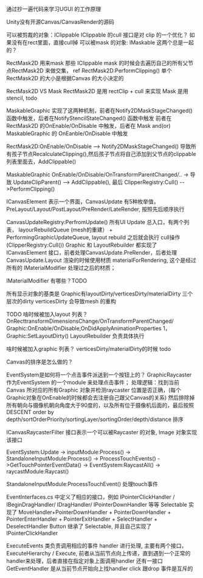 通过抄一遍代码来学习UGUI 的工作原理

Unity没有开源Canvas/CanvasRender的源码

可以被剪裁的对象：IClippable
IClippable 的cull 接口是对 clip 的一个优化？ 如果没有在rect里面，直接cull掉
可以被mask 的对象: IMaskable
这两个总是一起的？

RectMask2D 用来mask 那些 IClippable
mask 的时候会去遍历自己的所有父节点RectMask2D 来做交集， ref
RectMask2D:PerformClipping()
单个RectMask2D 的大小是根据Canvas 的大小决定的

RectMask2D VS Mask
RectMask2D 是用 rectClip + cull 来实现
Mask 是用 stencil, todo

MaskableGraphic 实现了这两种机制，前者在Notify2DMaskStageChanged() 函数中触发，后者在NotifyStencilStateChanged() 函数中触发
前者在 RectMask2D 的OnEnable/OnDisable 中触发，后者在 Mask and(or) MaskableGraphic 的 OnEanble/OnDisable 中触发


RectMask2D:OnEnable/OnDisable --> Notify2DMaskStageChanged()
导致所有孩子节点RecalculateClipping(),然后孩子节点将自己添加到父节点的clippable 列表里面去，AddClippable()

MaskableGraphic OnEnable/OnDisable/OnTransformParentChanged/.. -> 导致
UpdateClipParent() --> AddClippable(), 最后 ClipperRegistry:Cull() -->PerformClipping()

ICanvasElement 表示一个界面，CanvasUpdate 有5种枚举值，
PreLayout/Layout/PostLayout/PreRender/LateRender, 按照先后顺序执行

CanvasUpdateRegistry:PerfromUpdate()  所有UI Update 总入口，有两个列表， layourRebuildQueue
(mesh的重建） + PerformingGraphicUpdateQueue, layout rebuild 之后就会执行
 cull操作(ClipperRegistry:Cull())
Graphic 和 LayoutRebuilder 都实现了 ICanvasElement
接口，前者处理CanvasUpdate.PreRender，后者处理 CanvasUpdate.Layout
渲染的时候使用材质 materialForRendering, 这个是经过所有的 IMaterialModifier
处理过之后的材质；

IMaterialModifier 有哪些？TODO


所有显示对象的基类是 Graphic有layoutDirty/verticesDirty/materialDirty
三个层次的dirty
verticesDirty 会导致mesh 的重构

TODO
啥时候被加入layout 列表？
OnRecttransformDimensionsChange/OnTransformParentChanged/ Graphic:OnEnable/OnDisable,OnDidApplyAnimationProperties
1，Graphic:SetLayoutDirty()
LayoutRebuilder 负责具体执行

啥时候被加入graphic 列表？
verticesDirty/materialDirty的时候
todo

Canvas的排序是怎么做的？

EventSystem是如何将一个点击事件派送到一个按钮上的？
GraphicRaycaster 作为EventSystem 的一个module 来处理点击事件；
处理逻辑：找到当前Canvas 所对应的所有Graphic 对象并检测raycaster 位置是否正确，(每个Graphic对象在OnEnable的时候都会去注册自己跟父Canvas的关系) 
然后排除掉所有朝向与摄像机朝向角度大于90度的，以及所有位于摄像机后面的，最后按照 DESCENT order by depth/sortOrderPriority/sortingLayer/sortingOrder/depth/distance 排序


ICanvasRaycasterFilter 接口表示一个可以被Raycaster 的对象, Image 对象实现该接口

EventSystem:Update -> inputModule:Process() -> StandaloneInputModule:Process() -> ProcessTouchEvents() ->GetTouchPointerEventData() -> EventSystem:RaycastAll() -> raycastModule:Raycast()

StandaloneInputModule:ProcessTouchEvent() 处理touch事件

EventInterfaces.cs 中定义了相应的接口，例如 IPointerClickHandler / IBeginDragHandler/ IDragHandler/ IPointerDownHandler 等等
Selectable 实现了 MoveHandler+PointerDownHandler + PointerDownHandler + PointerEnterHandler + PointerExitHandler + SelectHandler + DeselectHandler
Button 继承了 Selectable, 并且自己实现了 IPointerClickHandler

ExecuteEvents 类负责调用相应的事件 handler 进行处理, 主要有两个接口，ExecuteHierarchy / Execute, 前者从当前节点向上传递，直到遇到一个正常的handler来处理，后者直接在指定对象上面调用handler
还有一接口GetEventHandler 是从当前节点开始向上找handler
click 跟drop 事件是互斥的



